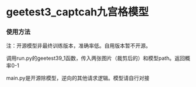 # geetest3_captcah九宫格模型

### 使用方法
注：开源模型非最终训练版本，准确率低。自用版本暂不开源。

调用run.py的geetest39_1函数，传入两张图片（裁剪后的）和模型path。返回概率0-1

main.py是开源除模型，逆向的其他请求逻辑。模型请自行对接
